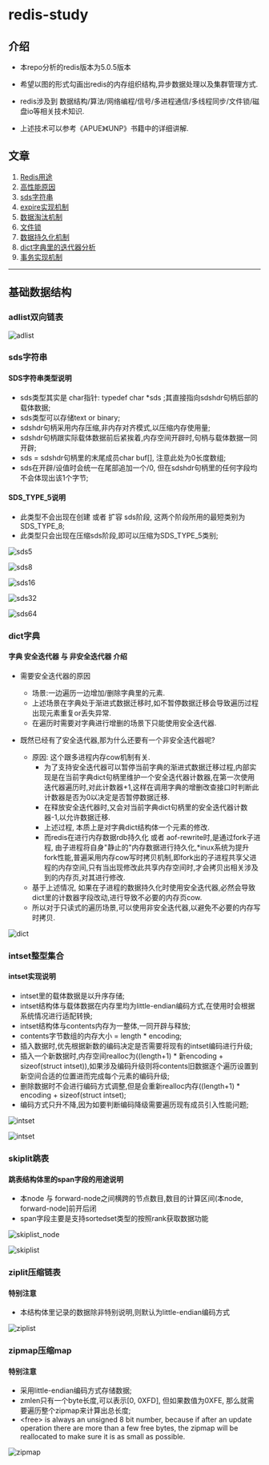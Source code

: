# redis-study
## 介绍
* 本repo分析的redis版本为5.0.5版本
* 希望以图的形式勾画出redis的内存组织结构,异步数据处理以及集群管理方式.

* redis涉及到 数据结构/算法/网络编程/信号/多进程通信/多线程同步/文件锁/磁盘io等相关技术知识.
* 上述技术可以参考《APUE》《UNP》书籍中的详细讲解.

## 文章

1. [Redis用途](https://wapthen.github.io/2020/03/06/Redis%E7%94%A8%E9%80%94)
2. [高性能原因](https://wapthen.github.io/2020/03/05/Redis%E9%AB%98%E6%80%A7%E8%83%BD%E5%8E%9F%E5%9B%A0) 
3. [sds字符串](https://wapthen.github.io/2020/03/08/Redis-sds%E5%AD%97%E7%AC%A6%E4%B8%B2) 
4. [expire实现机制](https://wapthen.github.io/2020/03/09/Redis-expire%E5%AE%9E%E7%8E%B0%E6%9C%BA%E5%88%B6) 
5. [数据淘汰机制](https://wapthen.github.io/2020/03/13/Redis%E6%95%B0%E6%8D%AE%E6%B7%98%E6%B1%B0%E6%9C%BA%E5%88%B6) 
6. [文件锁](https://wapthen.github.io/2020/03/12/Redis%E6%96%87%E4%BB%B6%E9%94%81)
7. [数据持久化机制](https://wapthen.github.io/2020/03/11/Redis%E6%95%B0%E6%8D%AE%E6%8C%81%E4%B9%85%E5%8C%96%E6%9C%BA%E5%88%B6) 
8. [dict字典里的迭代器分析](https://wapthen.github.io/2020/03/07/Redis%E5%AD%97%E5%85%B8%E8%BF%AD%E4%BB%A3%E5%99%A8%E5%88%86%E6%9E%90) 
9. [事务实现机制](https://wapthen.github.io/2020/03/10/Redis%E4%BA%8B%E5%8A%A1%E5%AE%9E%E7%8E%B0%E6%9C%BA%E5%88%B6) 

---

## 基础数据结构

### adlist双向链表

![adlist](https://wapthen.github.io/assets/img/2020/adlist.png)  

### sds字符串

#### **SDS字符串类型说明**

- sds类型其实是 char指针: typedef char \*sds ;其直接指向sdshdr句柄后部的载体数据;
- sds类型可以存储text or binary;
- sdshdr句柄采用内存压缩,非内存对齐模式,以压缩内存使用量;
- sdshdr句柄跟实际载体数据前后紧挨着,内存空间开辟时,句柄与载体数据一同开辟;
- sds = sdshdr句柄里的末尾成员char buf[], 注意此处为0长度数组;
- sds在开辟/设值时会统一在尾部追加一个/0, 但在sdshdr句柄里的任何字段均不会体现出该1个字节;

#### **SDS_TYPE_5说明**

- 此类型不会出现在创建 或者 扩容 sds阶段, 这两个阶段所用的最短类别为SDS_TYPE_8;
- 此类型只会出现在压缩sds阶段,即可以压缩为SDS_TYPE_5类别;

![sds5](https://wapthen.github.io/assets/img/2020/sds5.png)

![sds8](https://wapthen.github.io/assets/img/2020/sds8.png)

![sds16](https://wapthen.github.io/assets/img/2020/sds16.png)

![sds32](https://wapthen.github.io/assets/img/2020/sds32.png)

![sds64](https://wapthen.github.io/assets/img/2020/sds64.png)

### dict字典

#### **字典 安全迭代器 与 非安全迭代器 介绍**

  - 需要安全迭代器的原因
    - 场景:一边遍历一边增加/删除字典里的元素.
    - 上述场景在字典处于渐进式数据迁移时,如不暂停数据迁移会导致遍历过程出现元素重复or丢失异常.
    - 在遍历时需要对字典进行增删的场景下只能使用安全迭代器.

  - 既然已经有了安全迭代器,那为什么还要有一个非安全迭代器呢?
    - 原因: 这个跟多进程内存cow机制有关. 
      - 为了支持安全迭代器可以暂停当前字典的渐进式数据迁移过程,内部实现是在当前字典dict句柄里维护一个安全迭代器计数器,在第一次使用迭代器遍历时,对此计数器+1,这样在调用字典的增删改查接口时判断此计数器是否为0以决定是否暂停数据迁移.
      - 在释放安全迭代器时,又会对当前字典dict句柄里的安全迭代器计数器-1,以允许数据迁移.
      - 上述过程, 本质上是对字典dict结构体一个元素的修改.
      - 而redis在进行内存数据rdb持久化 或者 aof-rewrite时,是通过fork子进程, 由子进程将自身"静止的"内存数据进行持久化,\*inux系统为提升fork性能,普遍采用内存cow写时拷贝机制,即fork出的子进程共享父进程的内存空间,只有当出现修改此共享内存空间时,才会拷贝出相关涉及到的内存页,对其进行修改.
    - 基于上述情况, 如果在子进程的数据持久化时使用安全迭代器,必然会导致dict里的计数器字段改动,进行导致不必要的内存页cow.
    - 所以对于只读式的遍历场景,可以使用非安全迭代器,以避免不必要的内存写时拷贝.
   
![dict](https://wapthen.github.io/assets/img/2020/)  

### intset整型集合

#### **intset实现说明**

- intset里的载体数据是以升序存储;
- intset结构体与载体数据在内存里均为little-endian编码方式,在使用时会根据系统情况进行适配转换;
- intset结构体与contents内存为一整体,一同开辟与释放;
- contents字节数组的内存大小 = length * encoding;
- 插入数据时,优先根据新数的编码决定是否需要将现有的intset编码进行升级;
- 插入一个新数据时,内存空间realloc为((length+1) * 新encoding + sizeof(struct intset)),如果涉及编码升级则将contents旧数据逐个遍历设置到新空间合适的位置进而完成每个元素的编码升级;
- 删除数据时不会进行编码方式调整,但是会重新realloc内存((length+1) * encoding + sizeof(struct intset);
- 编码方式只升不降,因为如要判断编码降级需要遍历现有成员引入性能问题;

![intset](https://wapthen.github.io/assets/img/2020/intset_unit.png)

![intset](https://wapthen.github.io/assets/img/2020/intset_upgrade.png)  

### skiplit跳表

#### **跳表结构体里的span字段的用途说明**

- 本node 与 forward-node之间横跨的节点数目,数目的计算区间(本node, forward-node]前开后闭
- span字段主要是支持sortedset类型的按照rank获取数据功能

![skiplist_node](https://wapthen.github.io/assets/img/2020/skiplist_unit.png)

![skiplist](https://wapthen.github.io/assets/img/2020/skiplist_all.png)  

### ziplit压缩链表

#### **特别注意**

- 本结构体里记录的数据除非特别说明,则默认为little-endian编码方式

![ziplist](https://wapthen.github.io/assets/img/2020/ziplist.png)

### zipmap压缩map

#### **特别注意**

- 采用little-endian编码方式存储数据;
- zmlen只有一个byte长度,可以表示[0, 0XFD], 但如果数值为0XFE, 那么就需要遍历整个zipmap来计算出总长度;
- \<free\> is always an unsigned 8 bit number, because if after an update operation there are more than a few free bytes, the zipmap will be reallocated to make sure it is as small as possible.

![zipmap](https://wapthen.github.io/assets/img/2020/zipmap.png)
